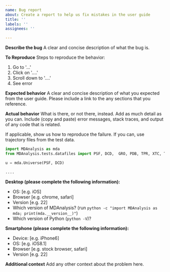 ```yaml
---
name: Bug report
about: Create a report to help us fix mistakes in the user guide
title: ''
labels: ''
assignees: ''

---
```


**Describe the bug**
A clear and concise description of what the bug is.

**To Reproduce**
Steps to reproduce the behavior:
1. Go to '...'
2. Click on '....'
3. Scroll down to '....'
4. See error

**Expected behavior**
A clear and concise description of what you expected from the user guide. Please include a link to the any sections that you reference.

**Actual behavior**
What is there, or not there, instead. Add as much detail as you can. Include (copy and paste) error messages, stack traces, and output of any code that is related.

If applicable, show us how to reproduce the failure. If you can, use trajectory files from the test data.

``` python
import MDAnalysis as mda
from MDAnalysis.tests.datafiles import PSF, DCD,  GRO, PDB, TPR, XTC, TRR,  PRMncdf, NCDF

u = mda.Universe(PSF, DCD)

....

```

**Desktop (please complete the following information):**
 - OS: [e.g. iOS]
 - Browser [e.g. chrome, safari]
 - Version [e.g. 22]
- Which version of MDAnalysis? (run `python -c "import MDAnalysis as mda; print(mda.__version__)"`)
- Which version of Python (`python -V`)?

**Smartphone (please complete the following information):**
 - Device: [e.g. iPhone6]
 - OS: [e.g. iOS8.1]
 - Browser [e.g. stock browser, safari]
 - Version [e.g. 22]

**Additional context**
Add any other context about the problem here.
